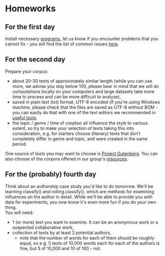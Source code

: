 # Homeworks
## For the first day
Install necessary [programs](https://github.com/JoannaBy/DHSI2021-Stylometry/blob/master/installations.md), let us know if you encounter problems that you cannot fix - you will find the list of common issues [here](https://github.com/computationalstylistics/stylo#installation-issues). 

## For the second day
Prepare your corpus: 
* about 20-30 texts of approximately similar length (while you can use more, we advise you stay below 100, please bear in mind that we will do computations locally on your computers and large datasets take more time to process and can be more difficult to analyze), 
* saved in plain text (txt) format, UTF-8 encoded (if you're using Windows machine, please check that the files are saved as UTF-8 without BOM - you can easily do that with one of the text editors we recommended in [useful tools](https://github.com/JoannaBy/DHSI2021-Stylometry/blob/master/before_the_course/useful_tools.md).  
* the topic / genre / time of creation all influence the style to various extent, so try to make your selection of texts taking this into consideration, e.g. for starters choose (literary) texts that don't completely differ in genre and topic, and were created in the same period.  
  
One source of texts you may want to choose is [Project Gutenberg](http://www.gutenberg.org/). You can also choose of the corpora offered in our group's [resources](https://computationalstylistics.github.io/resources/).

## For the (probably) fourth day
Think about an authorship case study you'd like to do tomorrow. We'll be learning classify() and rolling.classify(), which are methods for examining influences on the author in detail. While we'll be able to provide you with data for experiments, you now know it's even more fun if you do your own thing.  
You will need:  
* 1 (or more) text you want to examine. It can be an anonymous work or a suspected collaborative work,
* collection of texts by at least 2 potential authors,
  * note that the number of words for each of them should be roughly equal, so e.g. 5 texts of 10,000 words each for each of the authors is fine, but 5 of 10,000 and 10 of 100 - not.
